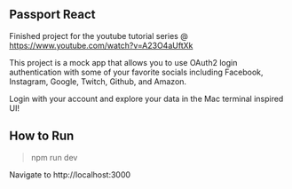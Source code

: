## Passport React

Finished project for the youtube tutorial series @ https://www.youtube.com/watch?v=A23O4aUftXk

This project is a mock app that allows you to use OAuth2 login authentication with some 
of your favorite socials including Facebook, Instagram, Google, Twitch, Github, and Amazon.

Login with your account and explore your data in the Mac terminal inspired UI!

## How to Run

> npm run dev

Navigate to http://localhost:3000
